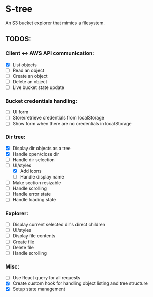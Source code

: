 # S-tree

An S3 bucket explorer that mimics a filesystem.

## TODOS:

### Client <-> AWS API communication:

-   [x] List objects
-   [ ] Read an object
-   [ ] Create an object
-   [ ] Delete an object
-   [ ] Live bucket state update

### Bucket credentials handling:

-   [ ] UI form
-   [ ] Store/retrieve credentials from localStorage
-   [ ] Show form when there are no credentials in localStorage

### Dir tree:

-   [x] Display dir objects as a tree
-   [x] Handle open/close dir
-   [ ] Handle dir selection
-   [ ] UI/styles
    -   [x] Add icons
    -   [ ] Handle display name
-   [ ] Make section resizable
-   [ ] Handle scrolling
-   [ ] Handle error state
-   [ ] Handle loading state

### Explorer:

-   [ ] Display current selected dir's direct children
-   [ ] UI/styles
-   [ ] Display file contents
-   [ ] Create file
-   [ ] Delete file
-   [ ] Handle scrolling

### Misc:

-   [ ] Use React query for all requests
-   [x] Create custom hook for handling object listing and tree structure
-   [x] Setup state management
